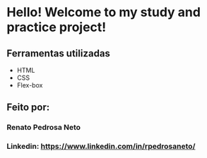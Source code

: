# Hello! Welcome to my study and practice project!

## Ferramentas utilizadas

* HTML
* CSS
* Flex-box

## Feito por:

### Renato Pedrosa Neto

### Linkedin: https://www.linkedin.com/in/rpedrosaneto/
